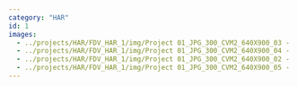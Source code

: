 ```yaml
---
category: "HAR"
id: 1
images:
  - ../projects/HAR/FDV_HAR_1/img/Project 01_JPG_300_CVM2_640X900_03 - Ieva Skuja-Zelča.jpg
  - ../projects/HAR/FDV_HAR_1/img/Project 01_JPG_300_CVM2_640X900_04 - Ieva Skuja-Zelča.jpg
  - ../projects/HAR/FDV_HAR_1/img/Project 01_JPG_300_CVM2_640X900_02 - Ieva Skuja-Zelča.jpg
  - ../projects/HAR/FDV_HAR_1/img/Project 01_JPG_300_CVM2_640X900_05 - Ieva Skuja-Zelča.jpg
---
```


